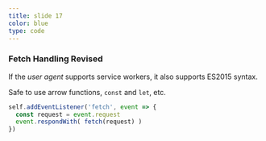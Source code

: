 ```yaml
---
title: slide 17
color: blue
type: code
---
```

### Fetch Handling Revised

If the _user agent_ supports service workers, it also supports ES2015 syntax.

Safe to use arrow functions, `const` and `let`, etc.

```javascript
self.addEventListener('fetch', event => {
  const request = event.request
  event.respondWith( fetch(request) )
})
```
